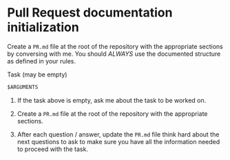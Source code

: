 
# Pull Request documentation initialization

Create a `PR.md` file at the root of the repository with the appropriate sections by conversing with
me. You should *ALWAYS* use the documented structure as defined in your rules.

Task (may be empty)
```markdown
$ARGUMENTS
```

1. If the task above is empty, ask me about the task to be worked on.

2. Create a `PR.md` file at the root of the repository with the appropriate sections.

3. After each question / answer, update the `PR.md` file think hard about the next questions to ask
   to make sure you have all the information needed to proceed with the task.
